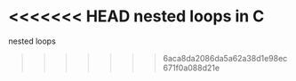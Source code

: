 <<<<<<< HEAD
nested loops in C
=======
nested loops
>>>>>>> 6aca8da2086da5a62a38d1e98ec671f0a088d21e
